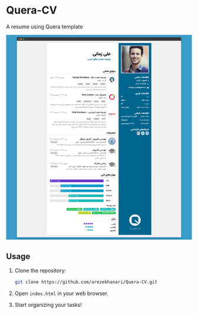 # Quera-CV
A resume using Quera template

![Screenshot 1](screenshots/QCV.png)

## Usage

1. Clone the repository:

   ```bash
   git clone https://github.com/arezekhanari/Quera-CV.git
   ```

2. Open `index.html` in your web browser.

3. Start organizing your tasks!